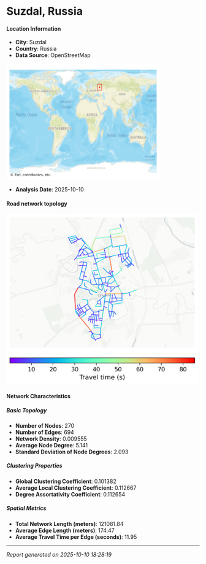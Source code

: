 # Suzdal, Russia

#### Location Information

- **City**: Suzdal
- **Country**: Russia
- **Data Source**: OpenStreetMap
<img src="Suzdal_location.png" alt="Suzdal Location Map" width="400" />

- **Analysis Date**: 2025-10-10

#### Road network topology

<img src="Suzdal_network_map.png" alt="Suzdal Road Network Map" width="500"/>

#### Network Characteristics

##### Basic Topology

- **Number of Nodes**: 270
- **Number of Edges**: 694
- **Network Density**: 0.009555
- **Average Node Degree**: 5.141
- **Standard Deviation of Node Degrees**: 2.093

##### Clustering Properties

- **Global Clustering Coefficient**: 0.101382
- **Average Local Clustering Coefficient**: 0.112667
- **Degree Assortativity Coefficient**: 0.112654

##### Spatial Metrics

- **Total Network Length (meters)**: 121081.84
- **Average Edge Length (meters)**: 174.47
- **Average Travel Time per Edge (seconds)**: 11.95

---
*Report generated on 2025-10-10 18:28:19*
